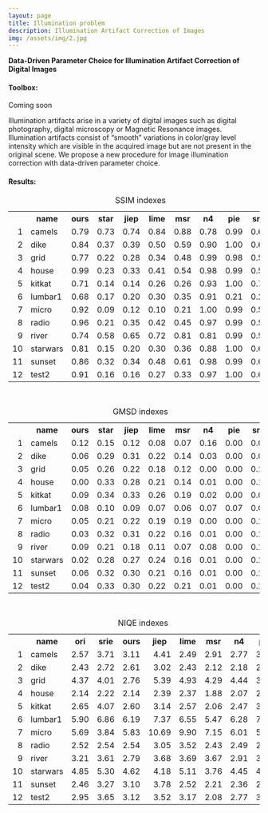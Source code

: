 ```yaml
---
layout: page
title: Illumination problem
description: Illumination Artifact Correction of Images
img: /assets/img/2.jpg
---
```

<strong>Data-Driven Parameter Choice for Illumination Artifact Correction of Digital Images</strong>

<div class="Toolbox">
<h4 id="version-publique-">Toolbox:</h4>
 Coming soon
</div>

Illumination artifacts arise in a variety of digital images such as digital photography, digital microscopy or Magnetic Resonance images. Illumination artifacts consist of “smooth” variations in color/gray level intensity which are visible in the acquired image but are not present in the original scene. We propose a new procedure for image illumination correction with data-driven parameter choice.

<div class="Results">
<h4 id="p2-results">Results:</h4>




<table>
<caption>SSIM indexes</caption>
<tr> <th>  </th> <th> name </th> <th> ours </th> <th> star </th> <th> jiep </th> <th> lime </th> <th> msr </th> <th> n4 </th> <th> pie </th> <th> srie </th>  </tr>
  <tr> <td align="right"> 1 </td> <td> camels </td> <td align="right"> 0.79 </td> <td align="right"> 0.73 </td> <td align="right"> 0.74 </td> <td align="right"> 0.84 </td> <td align="right"> 0.88 </td> <td align="right"> 0.78 </td> <td align="right"> 0.99 </td> <td align="right"> 0.61 </td> </tr>
  <tr> <td align="right"> 2 </td> <td> dike </td> <td align="right"> 0.84 </td> <td align="right"> 0.37 </td> <td align="right"> 0.39 </td> <td align="right"> 0.50 </td> <td align="right"> 0.59 </td> <td align="right"> 0.90 </td> <td align="right"> 1.00 </td> <td align="right"> 0.62 </td> </tr>
  <tr> <td align="right"> 3 </td> <td> grid </td> <td align="right"> 0.77 </td> <td align="right"> 0.22 </td> <td align="right"> 0.28 </td> <td align="right"> 0.34 </td> <td align="right"> 0.48 </td> <td align="right"> 0.99 </td> <td align="right"> 0.98 </td> <td align="right"> 0.52 </td> </tr>
  <tr> <td align="right"> 4 </td> <td> house </td> <td align="right"> 0.99 </td> <td align="right"> 0.23 </td> <td align="right"> 0.33 </td> <td align="right"> 0.41 </td> <td align="right"> 0.54 </td> <td align="right"> 0.98 </td> <td align="right"> 0.99 </td> <td align="right"> 0.57 </td> </tr>
  <tr> <td align="right"> 5 </td> <td> kitkat </td> <td align="right"> 0.71 </td> <td align="right"> 0.14 </td> <td align="right"> 0.14 </td> <td align="right"> 0.26 </td> <td align="right"> 0.26 </td> <td align="right"> 0.93 </td> <td align="right"> 1.00 </td> <td align="right"> 0.71 </td> </tr>
  <tr> <td align="right"> 6 </td> <td> lumbar1 </td> <td align="right"> 0.68 </td> <td align="right"> 0.17 </td> <td align="right"> 0.20 </td> <td align="right"> 0.30 </td> <td align="right"> 0.35 </td> <td align="right"> 0.91 </td> <td align="right"> 0.21 </td> <td align="right"> 0.21 </td> </tr>
  <tr> <td align="right"> 7 </td> <td> micro </td> <td align="right"> 0.92 </td> <td align="right"> 0.09 </td> <td align="right"> 0.12 </td> <td align="right"> 0.10 </td> <td align="right"> 0.21 </td> <td align="right"> 1.00 </td> <td align="right"> 0.99 </td> <td align="right"> 0.59 </td> </tr>
  <tr> <td align="right"> 8 </td> <td> radio </td> <td align="right"> 0.96 </td> <td align="right"> 0.21 </td> <td align="right"> 0.35 </td> <td align="right"> 0.42 </td> <td align="right"> 0.45 </td> <td align="right"> 0.97 </td> <td align="right"> 0.99 </td> <td align="right"> 0.58 </td> </tr>
  <tr> <td align="right"> 9 </td> <td> river </td> <td align="right"> 0.74 </td> <td align="right"> 0.58 </td> <td align="right"> 0.65 </td> <td align="right"> 0.72 </td> <td align="right"> 0.81 </td> <td align="right"> 0.81 </td> <td align="right"> 0.99 </td> <td align="right"> 0.55 </td> </tr>
  <tr> <td align="right"> 10 </td> <td> starwars </td> <td align="right"> 0.81 </td> <td align="right"> 0.15 </td> <td align="right"> 0.20 </td> <td align="right"> 0.30 </td> <td align="right"> 0.36 </td> <td align="right"> 0.88 </td> <td align="right"> 1.00 </td> <td align="right"> 0.61 </td> </tr>
  <tr> <td align="right"> 11 </td> <td> sunset </td> <td align="right"> 0.86 </td> <td align="right"> 0.32 </td> <td align="right"> 0.34 </td> <td align="right"> 0.48 </td> <td align="right"> 0.61 </td> <td align="right"> 0.98 </td> <td align="right"> 0.99 </td> <td align="right"> 0.60 </td> </tr>
  <tr> <td align="right"> 12 </td> <td> test2 </td> <td align="right"> 0.91 </td> <td align="right"> 0.16 </td> <td align="right"> 0.16 </td> <td align="right"> 0.27 </td> <td align="right"> 0.33 </td> <td align="right"> 0.97 </td> <td align="right"> 1.00 </td> <td align="right"> 0.65 </td> </tr>
   <a name="SSIM indexes"></a>
</table>
    
    
<br/>
<table>
<caption>GMSD indexes</caption>
<tr> <th>  </th> <th> name </th> <th> ours </th> <th> star </th> <th> jiep </th> <th> lime </th> <th> msr </th> <th> n4 </th> <th> pie </th> <th> srie </th>  </tr>
  <tr> <td align="right"> 1 </td> <td> camels </td> <td align="right"> 0.12 </td> <td align="right"> 0.15 </td> <td align="right"> 0.12 </td> <td align="right"> 0.08 </td> <td align="right"> 0.07 </td> <td align="right"> 0.16 </td> <td align="right"> 0.00 </td> <td align="right"> 0.09 </td> </tr>
  <tr> <td align="right"> 2 </td> <td> dike </td> <td align="right"> 0.06 </td> <td align="right"> 0.29 </td> <td align="right"> 0.31 </td> <td align="right"> 0.22 </td> <td align="right"> 0.14 </td> <td align="right"> 0.03 </td> <td align="right"> 0.00 </td> <td align="right"> 0.09 </td> </tr>
  <tr> <td align="right"> 3 </td> <td> grid </td> <td align="right"> 0.05 </td> <td align="right"> 0.26 </td> <td align="right"> 0.22 </td> <td align="right"> 0.18 </td> <td align="right"> 0.12 </td> <td align="right"> 0.00 </td> <td align="right"> 0.00 </td> <td align="right"> 0.12 </td> </tr>
  <tr> <td align="right"> 4 </td> <td> house </td> <td align="right"> 0.00 </td> <td align="right"> 0.33 </td> <td align="right"> 0.28 </td> <td align="right"> 0.21 </td> <td align="right"> 0.14 </td> <td align="right"> 0.01 </td> <td align="right"> 0.00 </td> <td align="right"> 0.13 </td> </tr>
  <tr> <td align="right"> 5 </td> <td> kitkat </td> <td align="right"> 0.09 </td> <td align="right"> 0.34 </td> <td align="right"> 0.33 </td> <td align="right"> 0.26 </td> <td align="right"> 0.19 </td> <td align="right"> 0.02 </td> <td align="right"> 0.00 </td> <td align="right"> 0.07 </td> </tr>
  <tr> <td align="right"> 6 </td> <td> lumbar1 </td> <td align="right"> 0.08 </td> <td align="right"> 0.10 </td> <td align="right"> 0.09 </td> <td align="right"> 0.07 </td> <td align="right"> 0.06 </td> <td align="right"> 0.07 </td> <td align="right"> 0.07 </td> <td align="right"> 0.08 </td> </tr>
  <tr> <td align="right"> 7 </td> <td> micro </td> <td align="right"> 0.05 </td> <td align="right"> 0.21 </td> <td align="right"> 0.22 </td> <td align="right"> 0.19 </td> <td align="right"> 0.19 </td> <td align="right"> 0.00 </td> <td align="right"> 0.00 </td> <td align="right"> 0.10 </td> </tr>
  <tr> <td align="right"> 8 </td> <td> radio </td> <td align="right"> 0.03 </td> <td align="right"> 0.32 </td> <td align="right"> 0.31 </td> <td align="right"> 0.22 </td> <td align="right"> 0.16 </td> <td align="right"> 0.01 </td> <td align="right"> 0.00 </td> <td align="right"> 0.13 </td> </tr>
  <tr> <td align="right"> 9 </td> <td> river </td> <td align="right"> 0.09 </td> <td align="right"> 0.21 </td> <td align="right"> 0.18 </td> <td align="right"> 0.11 </td> <td align="right"> 0.07 </td> <td align="right"> 0.08 </td> <td align="right"> 0.00 </td> <td align="right"> 0.12 </td> </tr>
  <tr> <td align="right"> 10 </td> <td> starwars </td> <td align="right"> 0.02 </td> <td align="right"> 0.28 </td> <td align="right"> 0.27 </td> <td align="right"> 0.24 </td> <td align="right"> 0.16 </td> <td align="right"> 0.01 </td> <td align="right"> 0.00 </td> <td align="right"> 0.10 </td> </tr>
  <tr> <td align="right"> 11 </td> <td> sunset </td> <td align="right"> 0.06 </td> <td align="right"> 0.32 </td> <td align="right"> 0.30 </td> <td align="right"> 0.21 </td> <td align="right"> 0.16 </td> <td align="right"> 0.01 </td> <td align="right"> 0.00 </td> <td align="right"> 0.10 </td> </tr>
  <tr> <td align="right"> 12 </td> <td> test2 </td> <td align="right"> 0.04 </td> <td align="right"> 0.33 </td> <td align="right"> 0.30 </td> <td align="right"> 0.22 </td> <td align="right"> 0.21 </td> <td align="right"> 0.01 </td> <td align="right"> 0.00 </td> <td align="right"> 0.11 </td> </tr>
   <a name="GMSD indexes"></a>
</table>
    

<br/>
<table>
<caption>NIQE indexes</caption>
<tr> <th>  </th> <th> name </th> <th> ori </th> <th> srie </th> <th> ours </th> <th> jiep </th> <th> lime </th> <th> msr </th> <th> n4 </th> <th> pie </th>  </tr>
  <tr> <td align="right"> 1 </td> <td> camels </td> <td align="right"> 2.57 </td> <td align="right"> 3.71 </td> <td align="right"> 3.11 </td> <td align="right"> 4.41 </td> <td align="right"> 2.49 </td> <td align="right"> 2.91 </td> <td align="right"> 2.77 </td> <td align="right"> 3.79 </td> </tr>
  <tr> <td align="right"> 2 </td> <td> dike </td> <td align="right"> 2.43 </td> <td align="right"> 2.72 </td> <td align="right"> 2.61 </td> <td align="right"> 3.02 </td> <td align="right"> 2.43 </td> <td align="right"> 2.12 </td> <td align="right"> 2.18 </td> <td align="right"> 2.52 </td> </tr>
  <tr> <td align="right"> 3 </td> <td> grid </td> <td align="right"> 4.37 </td> <td align="right"> 4.01 </td> <td align="right"> 2.76 </td> <td align="right"> 5.39 </td> <td align="right"> 4.93 </td> <td align="right"> 4.29 </td> <td align="right"> 4.44 </td> <td align="right"> 3.98 </td> </tr>
  <tr> <td align="right"> 4 </td> <td> house </td> <td align="right"> 2.14 </td> <td align="right"> 2.22 </td> <td align="right"> 2.14 </td> <td align="right"> 2.39 </td> <td align="right"> 2.37 </td> <td align="right"> 1.88 </td> <td align="right"> 2.07 </td> <td align="right"> 2.42 </td> </tr>
  <tr> <td align="right"> 5 </td> <td> kitkat </td> <td align="right"> 2.65 </td> <td align="right"> 4.07 </td> <td align="right"> 2.60 </td> <td align="right"> 3.14 </td> <td align="right"> 2.57 </td> <td align="right"> 2.06 </td> <td align="right"> 2.47 </td> <td align="right"> 3.05 </td> </tr>
  <tr> <td align="right"> 6 </td> <td> lumbar1 </td> <td align="right"> 5.90 </td> <td align="right"> 6.86 </td> <td align="right"> 6.19 </td> <td align="right"> 7.37 </td> <td align="right"> 6.55 </td> <td align="right"> 5.47 </td> <td align="right"> 6.28 </td> <td align="right"> 7.11 </td> </tr>
  <tr> <td align="right"> 7 </td> <td> micro </td> <td align="right"> 5.69 </td> <td align="right"> 3.84 </td> <td align="right"> 5.83 </td> <td align="right"> 10.69 </td> <td align="right"> 9.90 </td> <td align="right"> 7.15 </td> <td align="right"> 6.01 </td> <td align="right"> 5.97 </td> </tr>
  <tr> <td align="right"> 8 </td> <td> radio </td> <td align="right"> 2.52 </td> <td align="right"> 2.54 </td> <td align="right"> 2.54 </td> <td align="right"> 3.05 </td> <td align="right"> 3.52 </td> <td align="right"> 2.43 </td> <td align="right"> 2.49 </td> <td align="right"> 2.90 </td> </tr>
  <tr> <td align="right"> 9 </td> <td> river </td> <td align="right"> 3.21 </td> <td align="right"> 3.61 </td> <td align="right"> 2.79 </td> <td align="right"> 3.68 </td> <td align="right"> 3.69 </td> <td align="right"> 3.67 </td> <td align="right"> 2.91 </td> <td align="right"> 3.16 </td> </tr>
  <tr> <td align="right"> 10 </td> <td> starwars </td> <td align="right"> 4.85 </td> <td align="right"> 5.30 </td> <td align="right"> 4.62 </td> <td align="right"> 4.18 </td> <td align="right"> 5.11 </td> <td align="right"> 3.76 </td> <td align="right"> 4.45 </td> <td align="right"> 4.70 </td> </tr>
  <tr> <td align="right"> 11 </td> <td> sunset </td> <td align="right"> 2.46 </td> <td align="right"> 3.27 </td> <td align="right"> 3.10 </td> <td align="right"> 3.78 </td> <td align="right"> 2.52 </td> <td align="right"> 2.21 </td> <td align="right"> 2.36 </td> <td align="right"> 2.96 </td> </tr>
  <tr> <td align="right"> 12 </td> <td> test2 </td> <td align="right"> 2.95 </td> <td align="right"> 3.65 </td> <td align="right"> 3.12 </td> <td align="right"> 3.52 </td> <td align="right"> 3.17 </td> <td align="right"> 2.08 </td> <td align="right"> 2.77 </td> <td align="right"> 3.43 </td> </tr>
   <a name="NIQE indexes"></a>
</table>
















</div>
